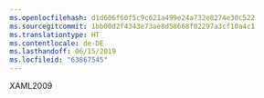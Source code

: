 ```yaml
---
ms.openlocfilehash: d1d606f60f5c9c621a499e24a732e8274e30c522
ms.sourcegitcommit: 1bb00d2f4343e73ae8d58668f02297a3cf10a4c1
ms.translationtype: HT
ms.contentlocale: de-DE
ms.lasthandoff: 06/15/2019
ms.locfileid: "63867545"
---
```

XAML2009